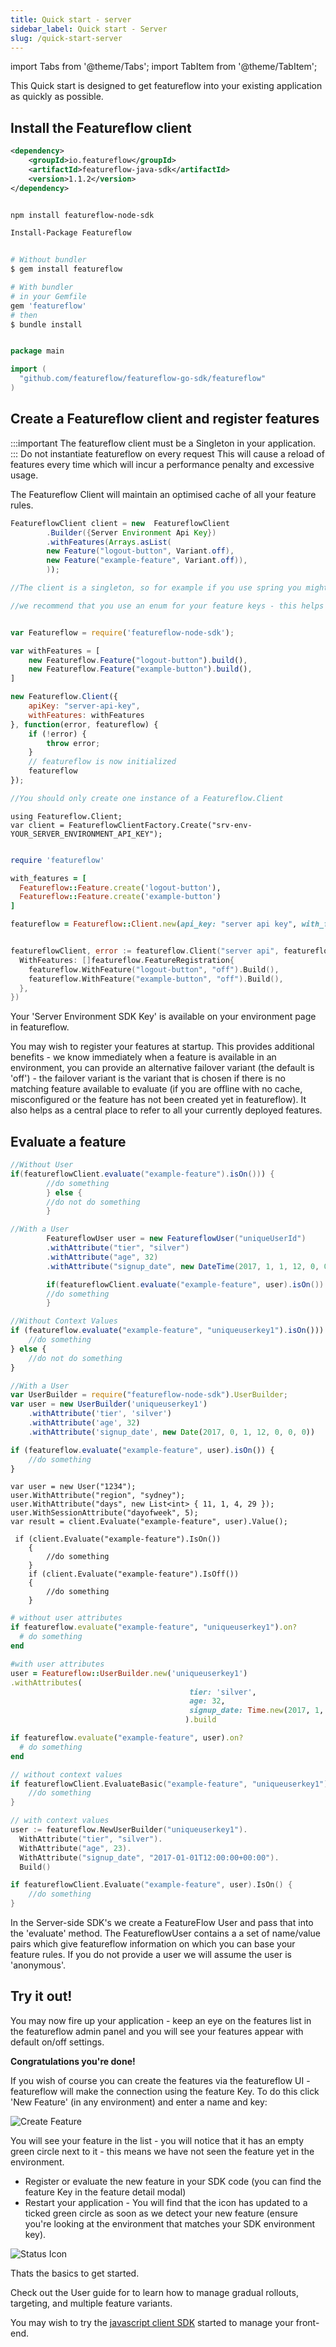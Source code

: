 ```yaml
---
title: Quick start - server
sidebar_label: Quick start - Server
slug: /quick-start-server
---
```


import Tabs from '@theme/Tabs';
import TabItem from '@theme/TabItem';

This Quick start is designed to get featureflow into your existing application as quickly as possible.

## Install the Featureflow client

<Tabs>
<TabItem value="java" label="Java">

```xml
<dependency>
    <groupId>io.featureflow</groupId>
    <artifactId>featureflow-java-sdk</artifactId>
    <version>1.1.2</version>
</dependency>
```

</TabItem>
<TabItem value="nodejs" label="NodeJS">

```bash NodeJS

npm install featureflow-node-sdk

```

</TabItem>
<TabItem value="dotnet" label=".NET">

```bash .NET
Install-Package Featureflow
```

</TabItem>
<TabItem value="ruby" label="Ruby">

```bash

# Without bundler
$ gem install featureflow

# With bundler
# in your Gemfile
gem 'featureflow'
# then
$ bundle install

```

</TabItem>
<TabItem value="go" label="Go">

```go

package main

import (
  "github.com/featureflow/featureflow-go-sdk/featureflow"
)

```

</TabItem>
</Tabs>

## Create a Featureflow client and register features

:::important
The featureflow client must be a Singleton in your application.
:::
Do not instantiate featureflow on every request This will cause a reload of features every time which will incur a performance penalty and excessive usage.

The Featureflow Client will maintain an optimised cache of all your feature rules.

<Tabs>
<TabItem value="java" label="Java">

```java
FeatureflowClient client = new  FeatureflowClient
        .Builder({Server Environment Api Key})
        .withFeatures(Arrays.asList(
        new Feature("logout-button", Variant.off),
        new Feature("example-feature", Variant.off)),
        ));

//The client is a singleton, so for example if you use spring you might declare it in a @Configuration class.

//we recommend that you use an enum for your feature keys - this helps you track them in your IDE and reduces debt.
```

</TabItem>
<TabItem value="nodejs" label="NodeJS">

```javascript

var Featureflow = require('featureflow-node-sdk');

var withFeatures = [
    new Featureflow.Feature("logout-button").build(),
    new Featureflow.Feature("example-button").build(),
]

new Featureflow.Client({
    apiKey: "server-api-key",
    withFeatures: withFeatures
}, function(error, featureflow) {
    if (!error) {
        throw error;
    }
    // featureflow is now initialized
    featureflow
});

//You should only create one instance of a Featureflow.Client

```

</TabItem>
<TabItem value="dotnet" label=".NET">

```dotnet .NET
using Featureflow.Client;
var client = FeatureflowClientFactory.Create("srv-env-YOUR_SERVER_ENVIRONMENT_API_KEY");
```

</TabItem>
<TabItem value="ruby" label="Ruby">

```ruby

require 'featureflow'

with_features = [
  Featureflow::Feature.create('logout-button'),
  Featureflow::Feature.create('example-button')
]

featureflow = Featureflow::Client.new(api_key: "server api key", with_features: with_features)

```

</TabItem>
<TabItem value="go" label="Go">

```go

featureflowClient, error := featureflow.Client("server api", featureflow.Config{
  WithFeatures: []featureflow.FeatureRegistration{
    featureflow.WithFeature("logout-button", "off").Build(),
    featureflow.WithFeature("example-button", "off").Build(),
  },
})

```

</TabItem>
</Tabs>

Your 'Server Environment SDK Key' is available on your environment page in featureflow.

You may wish to register your features at startup. This provides additional benefits - we know immediately when a feature is available in an environment, you can provide an alternative failover variant (the default is 'off') - the failover variant is the variant that is chosen if there is no matching feature available to evaluate (if you are offline with no cache, misconfigured or the feature has not been created yet in featureflow). It also helps as a central place to refer to all your currently deployed features.

## Evaluate a feature

<Tabs>
<TabItem value="java" label="Java">

```java
//Without User
if(featureflowClient.evaluate("example-feature").isOn())) {
        //do something
        } else {
        //do not do something
        }

//With a User
        FeatureflowUser user = new FeatureflowUser("uniqueUserId")
        .withAttribute("tier", "silver")
        .withAttribute("age", 32)
        .withAttribute("signup_date", new DateTime(2017, 1, 1, 12, 0, 0, 0));

        if(featureflowClient.evaluate("example-feature", user).isOn()) {
        //do something
        }
```

</TabItem>
<TabItem value="nodejs" label="NodeJS">

```javascript
//Without Context Values
if (featureflow.evaluate("example-feature", "uniqueuserkey1").isOn())) {
    //do something
} else {
    //do not do something
}

//With a User
var UserBuilder = require("featureflow-node-sdk").UserBuilder;
var user = new UserBuilder('uniqueuserkey1')
    .withAttribute('tier', 'silver')
    .withAttribute('age', 32)
    .withAttribute('signup_date', new Date(2017, 0, 1, 12, 0, 0, 0))

if (featureflow.evaluate("example-feature", user).isOn()) {
    //do something
}
```

</TabItem>
<TabItem value="dotnet" label=".NET">

```dotnet .NET
var user = new User("1234");
user.WithAttribute("region", "sydney");
user.WithAttribute("days", new List<int> { 11, 1, 4, 29 });
user.WithSessionAttribute("dayofweek", 5);
var result = client.Evaluate("example-feature", user).Value();

 if (client.Evaluate("example-feature").IsOn())
    {
        //do something
    }
    if (client.Evaluate("example-feature").IsOff())
    {
        //do something
    }
```

</TabItem>
<TabItem value="ruby" label="Ruby">

```ruby
# without user attributes
if featureflow.evaluate("example-feature", "uniqueuserkey1").on?
  # do something
end

#with user attributes
user = Featureflow::UserBuilder.new('uniqueuserkey1')
.withAttributes(
                                        tier: 'silver',
                                        age: 32,
                                        signup_date: Time.new(2017, 1, 1, 12).iso8601
                                       ).build

if featureflow.evaluate("example-feature", user).on?
  # do something
end

```

</TabItem>
<TabItem value="go" label="Go">

```go
// without context values
if featureflowClient.EvaluateBasic("example-feature", "uniqueuserkey1").IsOn() {
    //do something
}

// with context values
user := featureflow.NewUserBuilder("uniqueuserkey1").
  WithAttribute("tier", "silver").
  WithAttribute("age", 23).
  WithAttribute("signup_date", "2017-01-01T12:00:00+00:00").
  Build()

if featureflowClient.Evaluate("example-feature", user).IsOn() {
    //do something
}

```

</TabItem>
</Tabs>

In the Server-side SDK's we create a FeatureFlow User and pass that into the 'evaluate' method.
The FeatureflowUser contains a a set of name/value pairs which give featureflow information on which you can base your feature rules. If you do not provide a user we will assume the user is 'anonymous'.

## Try it out!

You may now fire up your application - keep an eye on the features list in the featureflow admin panel and you will see your features appear with default on/off settings.

__Congratulations you're done!__

If you wish of course you can create the features via the featureflow UI - featureflow will make the connection using the feature Key.
To do this click 'New Feature' (in any environment) and enter a name and key:

![Create Feature](/img/quickstart-1-create-feature.png)

You will see your feature in the list - you will notice that it has an empty green circle next to it - this means we have not seen the feature yet in the environment.

* Register or evaluate the new feature in your SDK code (you can find the feature Key in the feature detail modal)
* Restart your application - You will find that the icon has updated to a ticked green circle as soon as we detect your new feature (ensure you're looking at the environment that matches your SDK environment key).

![Status Icon](/img/quickstart-2-toggle.png)

Thats the basics to get started. 

Check out the User guide for to learn how to manage gradual rollouts, targeting, and multiple feature variants. 

You may wish to try the  [javascript client SDK](docs/05-SDK_Guides/javascript.mdx) started to manage your front-end.